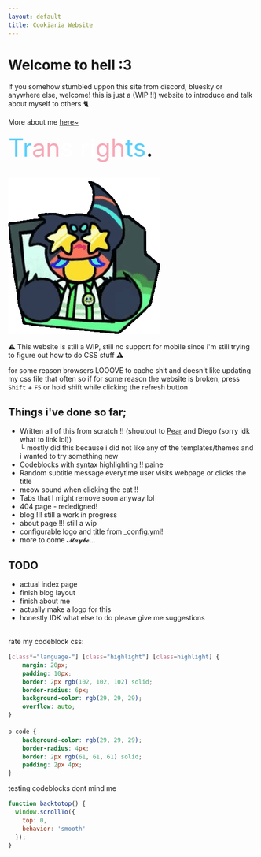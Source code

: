 ```yaml
---
layout: default
title: Cookiaria Website
---
```

<div class="centerpls">
    <h1> Welcome to hell :3</h1>
</div>

If you somehow stumbled uppon this site from discord, bluesky or anywhere else, welcome! this is just a (WIP !!) website to introduce and talk about myself to others 🐈

More about me [here~](/about)

<div class="centerpls" style="font-size: 50px;">
<span style="color: #5BCEFA;">Tr</span><span style="color: #F5A9B8;">an</span><span style="color: #FFFFFF;">s ri</span><span style="color: #F5A9B8;">gh</span><span style="color: #5BCEFA;">ts</span>.
</div> <br>

<img src="assets/gregoriah/excited.gif" class="centered resized"> <br>

⚠ This website is still a WIP, still no support for mobile since i'm still trying to figure out how to do CSS stuff ⚠

for some reason browsers LOOOVE to cache shit and doesn't like updating my css file that often so if for some reason the website is broken, press `Shift` + `F5` or hold shift while clicking the refresh button


## Things i've done so far;
- Written all of this from scratch !! (shoutout to <a href="https://github.com/PearOrchards" class="links">Pear</a> and Diego (sorry idk what to link lol))<br>
└ mostly did this because i did not like any of the templates/themes and i wanted to try something new
- Codeblocks with syntax highlighting ‼ paine
- Random subtitle message everytime user visits webpage or clicks the title
- meow sound when clicking the cat !! 
- Tabs that I might remove soon anyway lol
- 404 page - rededigned!
- blog !!! still a work in progress
- about page !!! still a wip
- configurable logo and title from _config.yml!
- more to come 𝓜𝓪𝔂𝓫𝓮...

## TODO
- actual index page
- finish blog layout
- finish about me
- actually make a logo for this
- honestly IDK what else to do please give me suggestions

<br>
rate my codeblock css:

```css
[class*="language-"] [class="highlight"] [class=highlight] {
    margin: 20px;
    padding: 10px;
    border: 2px rgb(102, 102, 102) solid;
    border-radius: 6px;
    background-color: rgb(29, 29, 29);
    overflow: auto;
}

p code {
    background-color: rgb(29, 29, 29);
    border-radius: 4px;
    border: 2px rgb(61, 61, 61) solid;
    padding: 2px 4px;
}
```

testing codeblocks dont mind me

```javascript
function backtotop() {
  window.scrollTo({
    top: 0,
    behavior: 'smooth'
  });
}
```
